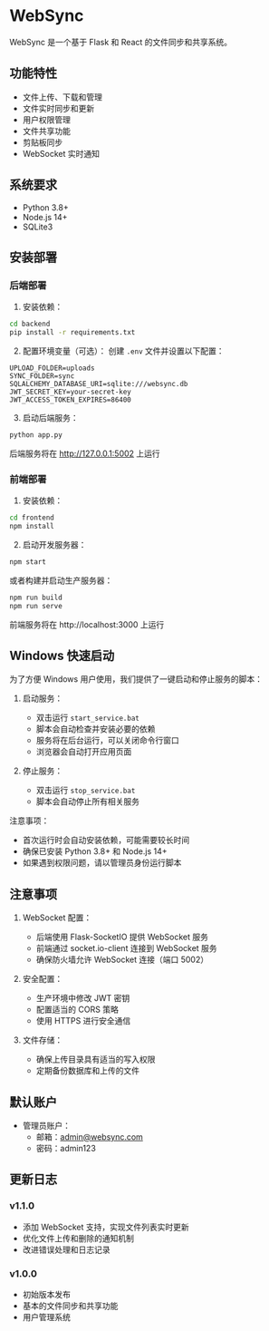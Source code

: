 # WebSync

WebSync 是一个基于 Flask 和 React 的文件同步和共享系统。

## 功能特性

- 文件上传、下载和管理
- 文件实时同步和更新
- 用户权限管理
- 文件共享功能
- 剪贴板同步
- WebSocket 实时通知

## 系统要求

- Python 3.8+
- Node.js 14+
- SQLite3

## 安装部署

### 后端部署

1. 安装依赖：
```bash
cd backend
pip install -r requirements.txt
```

2. 配置环境变量（可选）：
创建 `.env` 文件并设置以下配置：
```plaintext
UPLOAD_FOLDER=uploads
SYNC_FOLDER=sync
SQLALCHEMY_DATABASE_URI=sqlite:///websync.db
JWT_SECRET_KEY=your-secret-key
JWT_ACCESS_TOKEN_EXPIRES=86400
```

3. 启动后端服务：
```bash
python app.py
```
后端服务将在 http://127.0.0.1:5002 上运行

### 前端部署

1. 安装依赖：
```bash
cd frontend
npm install
```

2. 启动开发服务器：
```bash
npm start
```
或者构建并启动生产服务器：
```bash
npm run build
npm run serve
```

前端服务将在 http://localhost:3000 上运行

## Windows 快速启动

为了方便 Windows 用户使用，我们提供了一键启动和停止服务的脚本：

1. 启动服务：
   - 双击运行 `start_service.bat`
   - 脚本会自动检查并安装必要的依赖
   - 服务将在后台运行，可以关闭命令行窗口
   - 浏览器会自动打开应用页面

2. 停止服务：
   - 双击运行 `stop_service.bat`
   - 脚本会自动停止所有相关服务

注意事项：
- 首次运行时会自动安装依赖，可能需要较长时间
- 确保已安装 Python 3.8+ 和 Node.js 14+
- 如果遇到权限问题，请以管理员身份运行脚本

## 注意事项

1. WebSocket 配置：
   - 后端使用 Flask-SocketIO 提供 WebSocket 服务
   - 前端通过 socket.io-client 连接到 WebSocket 服务
   - 确保防火墙允许 WebSocket 连接（端口 5002）

2. 安全配置：
   - 生产环境中修改 JWT 密钥
   - 配置适当的 CORS 策略
   - 使用 HTTPS 进行安全通信

3. 文件存储：
   - 确保上传目录具有适当的写入权限
   - 定期备份数据库和上传的文件

## 默认账户

- 管理员账户：
  - 邮箱：admin@websync.com
  - 密码：admin123

## 更新日志

### v1.1.0
- 添加 WebSocket 支持，实现文件列表实时更新
- 优化文件上传和删除的通知机制
- 改进错误处理和日志记录

### v1.0.0
- 初始版本发布
- 基本的文件同步和共享功能
- 用户管理系统
